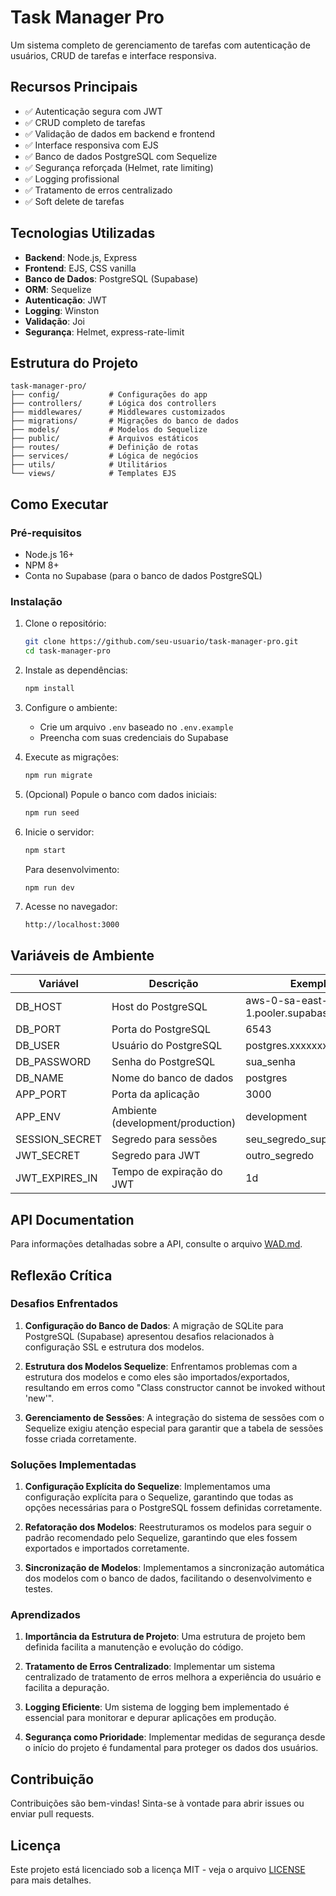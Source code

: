 # Task Manager Pro

Um sistema completo de gerenciamento de tarefas com autenticação de usuários, CRUD de tarefas e interface responsiva.

## Recursos Principais

- ✅ Autenticação segura com JWT
- ✅ CRUD completo de tarefas
- ✅ Validação de dados em backend e frontend
- ✅ Interface responsiva com EJS
- ✅ Banco de dados PostgreSQL com Sequelize
- ✅ Segurança reforçada (Helmet, rate limiting)
- ✅ Logging profissional
- ✅ Tratamento de erros centralizado
- ✅ Soft delete de tarefas

## Tecnologias Utilizadas

- **Backend**: Node.js, Express
- **Frontend**: EJS, CSS vanilla
- **Banco de Dados**: PostgreSQL (Supabase)
- **ORM**: Sequelize
- **Autenticação**: JWT
- **Logging**: Winston
- **Validação**: Joi
- **Segurança**: Helmet, express-rate-limit

## Estrutura do Projeto

```
task-manager-pro/
├── config/           # Configurações do app
├── controllers/      # Lógica dos controllers
├── middlewares/      # Middlewares customizados
├── migrations/       # Migrações do banco de dados
├── models/           # Modelos do Sequelize
├── public/           # Arquivos estáticos
├── routes/           # Definição de rotas
├── services/         # Lógica de negócios
├── utils/            # Utilitários
└── views/            # Templates EJS
```

## Como Executar

### Pré-requisitos

- Node.js 16+
- NPM 8+
- Conta no Supabase (para o banco de dados PostgreSQL)

### Instalação

1. Clone o repositório:
   ```bash
   git clone https://github.com/seu-usuario/task-manager-pro.git
   cd task-manager-pro
   ```

2. Instale as dependências:
   ```bash
   npm install
   ```

3. Configure o ambiente:
   - Crie um arquivo `.env` baseado no `.env.example`
   - Preencha com suas credenciais do Supabase

4. Execute as migrações:
   ```bash
   npm run migrate
   ```

5. (Opcional) Popule o banco com dados iniciais:
   ```bash
   npm run seed
   ```

6. Inicie o servidor:
   ```bash
   npm start
   ```

   Para desenvolvimento:
   ```bash
   npm run dev
   ```

7. Acesse no navegador:
   ```
   http://localhost:3000
   ```

## Variáveis de Ambiente

| Variável | Descrição | Exemplo |
|----------|-----------|---------|
| DB_HOST | Host do PostgreSQL | aws-0-sa-east-1.pooler.supabase.com |
| DB_PORT | Porta do PostgreSQL | 6543 |
| DB_USER | Usuário do PostgreSQL | postgres.xxxxxxxxxxxx |
| DB_PASSWORD | Senha do PostgreSQL | sua_senha |
| DB_NAME | Nome do banco de dados | postgres |
| APP_PORT | Porta da aplicação | 3000 |
| APP_ENV | Ambiente (development/production) | development |
| SESSION_SECRET | Segredo para sessões | seu_segredo_super_secreto |
| JWT_SECRET | Segredo para JWT | outro_segredo |
| JWT_EXPIRES_IN | Tempo de expiração do JWT | 1d |

## API Documentation

Para informações detalhadas sobre a API, consulte o arquivo [WAD.md](WAD.md).

## Reflexão Crítica

### Desafios Enfrentados

1. **Configuração do Banco de Dados**: A migração de SQLite para PostgreSQL (Supabase) apresentou desafios relacionados à configuração SSL e estrutura dos modelos.

2. **Estrutura dos Modelos Sequelize**: Enfrentamos problemas com a estrutura dos modelos e como eles são importados/exportados, resultando em erros como "Class constructor cannot be invoked without 'new'".

3. **Gerenciamento de Sessões**: A integração do sistema de sessões com o Sequelize exigiu atenção especial para garantir que a tabela de sessões fosse criada corretamente.

### Soluções Implementadas

1. **Configuração Explícita do Sequelize**: Implementamos uma configuração explícita para o Sequelize, garantindo que todas as opções necessárias para o PostgreSQL fossem definidas corretamente.

2. **Refatoração dos Modelos**: Reestruturamos os modelos para seguir o padrão recomendado pelo Sequelize, garantindo que eles fossem exportados e importados corretamente.

3. **Sincronização de Modelos**: Implementamos a sincronização automática dos modelos com o banco de dados, facilitando o desenvolvimento e testes.

### Aprendizados

1. **Importância da Estrutura de Projeto**: Uma estrutura de projeto bem definida facilita a manutenção e evolução do código.

2. **Tratamento de Erros Centralizado**: Implementar um sistema centralizado de tratamento de erros melhora a experiência do usuário e facilita a depuração.

3. **Logging Eficiente**: Um sistema de logging bem implementado é essencial para monitorar e depurar aplicações em produção.

4. **Segurança como Prioridade**: Implementar medidas de segurança desde o início do projeto é fundamental para proteger os dados dos usuários.

## Contribuição

Contribuições são bem-vindas! Sinta-se à vontade para abrir issues ou enviar pull requests.

## Licença

Este projeto está licenciado sob a licença MIT - veja o arquivo [LICENSE](LICENSE) para mais detalhes.
